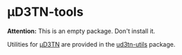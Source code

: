 # µD3TN-tools

**Attention:** This is an empty package. Don't install it.

Utilities for [µD3TN](https://gitlab.com/d3tn/ud3tn) are provided in the [ud3tn-utils](https://pypi.org/project/ud3tn-utils/) package.
